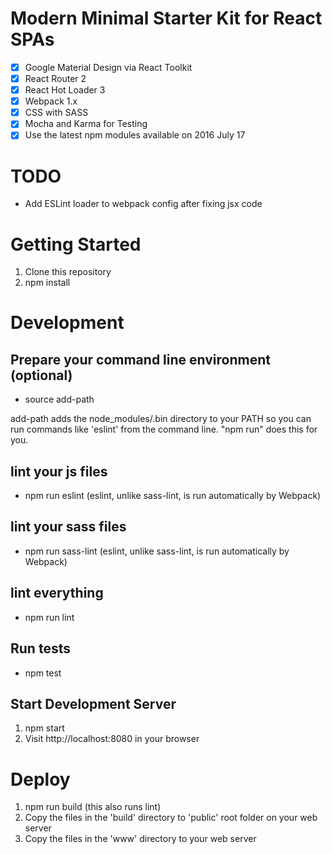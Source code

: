 # Modern Minimal Starter Kit for React SPAs

- [x] Google Material Design via React Toolkit
- [x] React Router 2
- [x] React Hot Loader 3
- [x] Webpack 1.x
- [x] CSS with SASS
- [x] Mocha and Karma for Testing
- [x] Use the latest npm modules available on 2016 July 17

# TODO
* Add ESLint loader to webpack config after fixing jsx code

# Getting Started
1. Clone this repository
2. npm install

# Development

## Prepare your command line environment (optional)
* source add-path

add-path adds the node_modules/.bin directory to your PATH so you can run commands like 'eslint' from the command line. "npm run" does this for you.

## lint your js files
* npm run eslint (eslint, unlike sass-lint, is run automatically by Webpack)

## lint your sass files
* npm run sass-lint (eslint, unlike sass-lint, is run automatically by Webpack)

## lint everything
* npm run lint

## Run tests
* npm test

## Start Development Server
1. npm start
2. Visit http://localhost:8080 in your browser

# Deploy
1. npm run build (this also runs lint)
2. Copy the files in the 'build' directory to 'public' root folder on your web server
3. Copy the files in the 'www' directory to your web server
